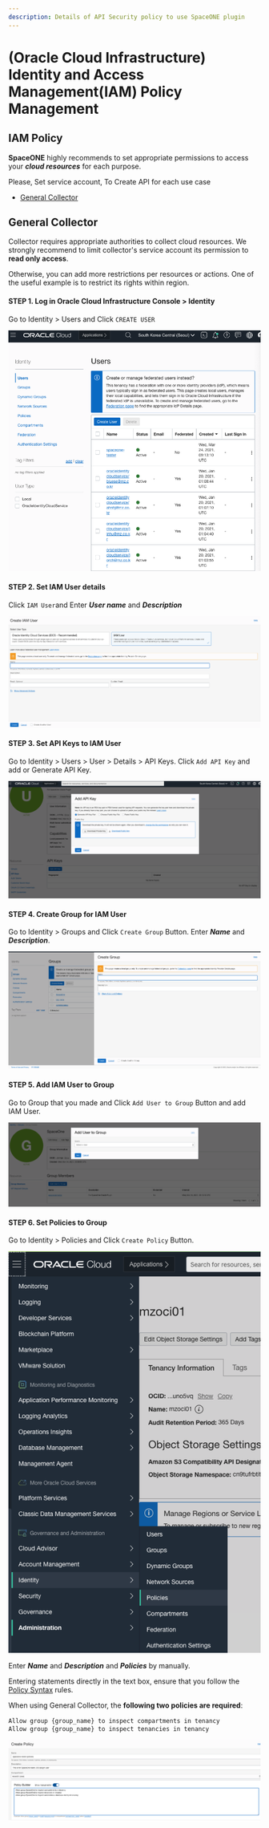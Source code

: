 ```yaml
---
description: Details of API Security policy to use SpaceONE plugin
---
```


# \(Oracle Cloud Infrastructure\) Identity and Access Management\(IAM\) Policy Management

## IAM Policy

**SpaceONE** highly recommends to set appropriate permissions to access your _**cloud resources**_ for each purpose. 

Please, Set service account,  To Create API for each use case

* [General Collector](oracle-cloud-infrastructure-service-account-policy-management.md#general-collector)

## General Collector 

Collector requires appropriate authorities to collect cloud resources. We strongly recommend to limit collector's service account its permission to **read only access**. 

Otherwise, you can add more restrictions per resources or actions. One of the useful example is to restrict its rights within region.

#### STEP 1. Log in Oracle Cloud Infrastructure Console &gt; Identity

Go to Identity &gt; Users and Click   `CREATE USER`

![](../../.gitbook/assets/create_user_button.png)

#### STEP 2. Set IAM User details

Click  `IAM User`and Enter  _**User name**_ and _**Description**_ 

![](../../.gitbook/assets/create_iam_user.png)

#### STEP 3. Set API Keys to IAM User 

Go to Identity &gt; Users &gt; User &gt; Details &gt; API Keys. Click  `Add API Key`  and add or Generate API Key. 

![](../../.gitbook/assets/add_or_generate_api_key.png)



#### STEP 4. Create Group for IAM User 

Go to Identity &gt; Groups and Click   `Create Group` Button. Enter _**Name**_ and _**Description**_.

![](../../.gitbook/assets/create_group.png)

#### STEP 5. Add IAM User to Group

Go to Group that you made and Click  `Add User to Group`  Button and add IAM User. 

![](../../.gitbook/assets/add_user_to_group.png)

#### STEP 6. Set Policies to Group

Go to Identity &gt; Policies and Click  `Create Policy` Button.

![](../../.gitbook/assets/move_to_policies.png)



Enter _**Name**_ and _**Description**_ and _**Policies**_ by manually. 

Entering statements directly in the text box, ensure that you follow the [Policy Syntax](https://docs.oracle.com/en-us/iaas/Content/Identity/Concepts/policysyntax.htm#Policy_Syntax) rules.

When using General Collector, the **following two policies are required**:

```text
Allow group {group_name} to inspect compartments in tenancy
Allow group {group_name} to inspect tenancies in tenancy
```

![](../../.gitbook/assets/create_policies.png)



